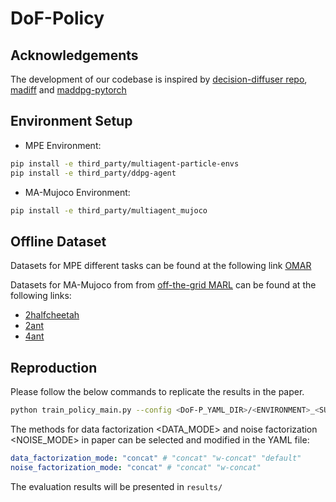 # DoF-Policy
## Acknowledgements
The development of our codebase is inspired by  [decision-diffuser repo](https://github.com/anuragajay/decision-diffuser),  [madiff](https://github.com/zbzhu99/madiff) and [maddpg-pytorch](https://github.com/shariqiqbal2810/maddpg-pytorch)

## Environment Setup
- MPE Environment:
```bash
pip install -e third_party/multiagent-particle-envs
pip install -e third_party/ddpg-agent
```

- MA-Mujoco Environment:
```bash
pip install -e third_party/multiagent_mujoco
```

## Offline Dataset

Datasets for MPE different tasks can be found at the following link [OMAR](https://github.com/ling-pan/OMAR)

Datasets for MA-Mujoco from from [off-the-grid MARL](https://sites.google.com/view/og-marl) can be found at the following links:
- [2halfcheetah](https://1drv.ms/u/c/1108e60a979b6a27/ESdqm5cK5ggggBGMnAEAAAABScHDktPYWCk-vwcq6C_bGw?e=rbolgT)
- [2ant](https://1drv.ms/u/c/1108e60a979b6a27/ESdqm5cK5ggggBGNnAEAAAABi_kmLd7Fboa8MLY7SBgHiA?e=ywGNLW)
- [4ant](https://1drv.ms/u/c/1108e60a979b6a27/ESdqm5cK5ggggBGOnAEAAAABR_Efk6YjTa-W8D_PxQ0M1Q?e=sWCLA4)

## Reproduction

Please follow the below commands to replicate the results in the paper.

```bash
python train_policy_main.py --config <DoF-P_YAML_DIR>/<ENVIRONMENT>_<SUB_ENVIRONMENT>_<DATASET_TYPE>_dof_<DATA_MODE>_<NOISE_MODE>_<SEED>.yaml
```

The methods for data factorization <DATA_MODE> and noise factorization <NOISE_MODE> in paper can be selected and modified in the YAML file:

```yaml
data_factorization_mode: "concat" # "concat" "w-concat" "default"
noise_factorization_mode: "concat" # "concat" "w-concat"
```

The evaluation results will be presented in `results/`

